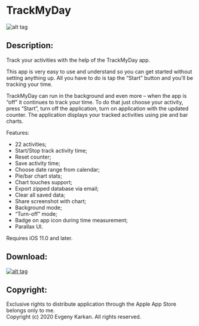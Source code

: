 TrackMyDay
==========
![alt tag](https://raw.github.com/EvgenyKarkan/TrackMyTime/master/TrackMyTime/TrackMyTime/Resources/Images/gitHubIcon.png)

Description:
-----------
Track your activities with the help of the TrackMyDay app.

This app is very easy to use and understand so you can get started without setting anything up. All you have to do is tap the “Start” button and you’ll be tracking your time.

TrackMyDay can run in the background and even more – when the app is “off” it continues to track your time. To do that just choose your activity, press “Start”, turn off the application, turn on application with the updated counter. The application displays your tracked activities using pie and bar charts.

Features:
- 22 activities;
- Start/Stop track activity time;
- Reset counter;
- Save activity time;
- Choose date range from calendar;
- Pie/bar chart stats;
- Chart touches support;
- Export zipped database via email;
- Clear all saved data;
- Share screenshot with chart;
- Background mode;
- “Turn-off” mode;
- Badge on app icon during time measurement;
- Parallax UI.

Requires iOS 11.0 and later.

Download:
--------
[![alt tag](https://raw.github.com/EvgenyKarkan/TrackMyTime/master/TrackMyTime/TrackMyTime/Resources/Images/Download_on_the_App_Store_Badge_US-UK_135x40.png)](https://itunes.apple.com/ua/app/trackmyday/id789386884?mt=8 "TrackMyDay")

Copyright:
---------
Exclusive rights to distribute application through the Apple App Store belongs only to me.    
Copyright (c) 2020 Evgeny Karkan. All rights reserved.

